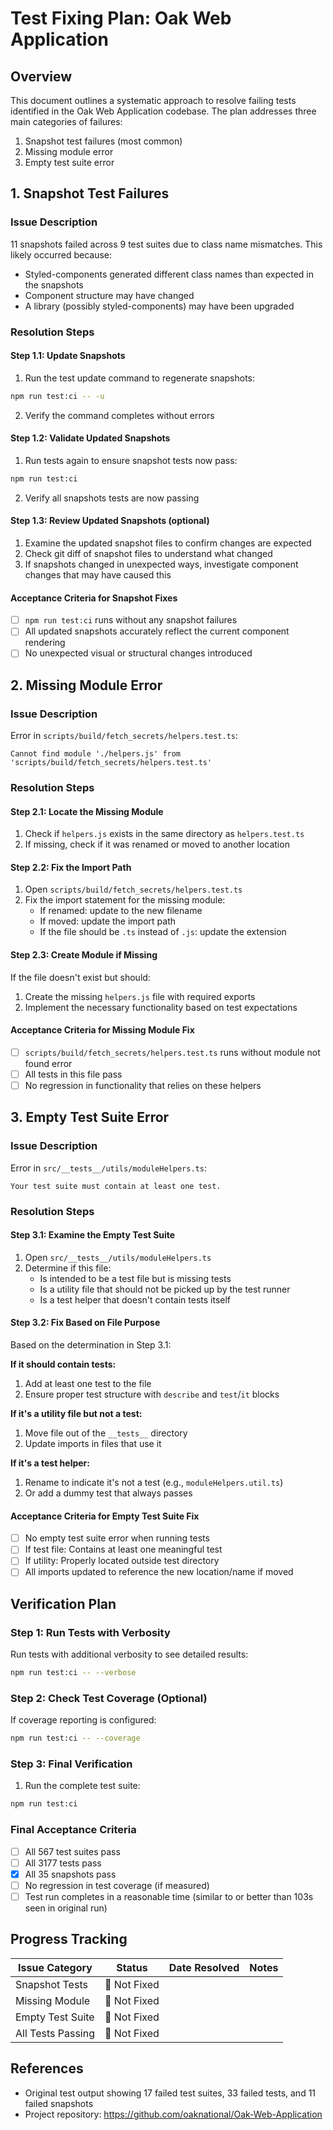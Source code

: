 # Test Fixing Plan: Oak Web Application

## Overview

This document outlines a systematic approach to resolve failing tests identified in the Oak Web Application codebase. The plan addresses three main categories of failures:

1. Snapshot test failures (most common)
2. Missing module error
3. Empty test suite error

## 1. Snapshot Test Failures

### Issue Description

11 snapshots failed across 9 test suites due to class name mismatches. This likely occurred because:

- Styled-components generated different class names than expected in the snapshots
- Component structure may have changed
- A library (possibly styled-components) may have been upgraded

### Resolution Steps

#### Step 1.1: Update Snapshots

1. Run the test update command to regenerate snapshots:

```bash
npm run test:ci -- -u
```

2. Verify the command completes without errors

#### Step 1.2: Validate Updated Snapshots

1. Run tests again to ensure snapshot tests now pass:

```bash
npm run test:ci
```

2. Verify all snapshots tests are now passing

#### Step 1.3: Review Updated Snapshots (optional)

1. Examine the updated snapshot files to confirm changes are expected
2. Check git diff of snapshot files to understand what changed
3. If snapshots changed in unexpected ways, investigate component changes that may have caused this

#### Acceptance Criteria for Snapshot Fixes

- [ ] `npm run test:ci` runs without any snapshot failures
- [ ] All updated snapshots accurately reflect the current component rendering
- [ ] No unexpected visual or structural changes introduced

## 2. Missing Module Error

### Issue Description

Error in `scripts/build/fetch_secrets/helpers.test.ts`:

```
Cannot find module './helpers.js' from 'scripts/build/fetch_secrets/helpers.test.ts'
```

### Resolution Steps

#### Step 2.1: Locate the Missing Module

1. Check if `helpers.js` exists in the same directory as `helpers.test.ts`
2. If missing, check if it was renamed or moved to another location

#### Step 2.2: Fix the Import Path

1. Open `scripts/build/fetch_secrets/helpers.test.ts`
2. Fix the import statement for the missing module:
   - If renamed: update to the new filename
   - If moved: update the import path
   - If the file should be `.ts` instead of `.js`: update the extension

#### Step 2.3: Create Module if Missing

If the file doesn't exist but should:

1. Create the missing `helpers.js` file with required exports
2. Implement the necessary functionality based on test expectations

#### Acceptance Criteria for Missing Module Fix

- [ ] `scripts/build/fetch_secrets/helpers.test.ts` runs without module not found error
- [ ] All tests in this file pass
- [ ] No regression in functionality that relies on these helpers

## 3. Empty Test Suite Error

### Issue Description

Error in `src/__tests__/utils/moduleHelpers.ts`:

```
Your test suite must contain at least one test.
```

### Resolution Steps

#### Step 3.1: Examine the Empty Test Suite

1. Open `src/__tests__/utils/moduleHelpers.ts`
2. Determine if this file:
   - Is intended to be a test file but is missing tests
   - Is a utility file that should not be picked up by the test runner
   - Is a test helper that doesn't contain tests itself

#### Step 3.2: Fix Based on File Purpose

Based on the determination in Step 3.1:

**If it should contain tests:**

1. Add at least one test to the file
2. Ensure proper test structure with `describe` and `test`/`it` blocks

**If it's a utility file but not a test:**

1. Move file out of the `__tests__` directory
2. Update imports in files that use it

**If it's a test helper:**

1. Rename to indicate it's not a test (e.g., `moduleHelpers.util.ts`)
2. Or add a dummy test that always passes

#### Acceptance Criteria for Empty Test Suite Fix

- [ ] No empty test suite error when running tests
- [ ] If test file: Contains at least one meaningful test
- [ ] If utility: Properly located outside test directory
- [ ] All imports updated to reference the new location/name if moved

## Verification Plan

### Step 1: Run Tests with Verbosity

Run tests with additional verbosity to see detailed results:

```bash
npm run test:ci -- --verbose
```

### Step 2: Check Test Coverage (Optional)

If coverage reporting is configured:

```bash
npm run test:ci -- --coverage
```

### Step 3: Final Verification

1. Run the complete test suite:

```bash
npm run test:ci
```

### Final Acceptance Criteria

- [ ] All 567 test suites pass
- [ ] All 3177 tests pass
- [x] All 35 snapshots pass
- [ ] No regression in test coverage (if measured)
- [ ] Test run completes in a reasonable time (similar to or better than 103s seen in original run)

## Progress Tracking

| Issue Category    | Status       | Date Resolved | Notes |
| ----------------- | ------------ | ------------- | ----- |
| Snapshot Tests    | 🔴 Not Fixed |               |       |
| Missing Module    | 🔴 Not Fixed |               |       |
| Empty Test Suite  | 🔴 Not Fixed |               |       |
| All Tests Passing | 🔴 Not Fixed |               |       |

## References

- Original test output showing 17 failed test suites, 33 failed tests, and 11 failed snapshots
- Project repository: https://github.com/oaknational/Oak-Web-Application
